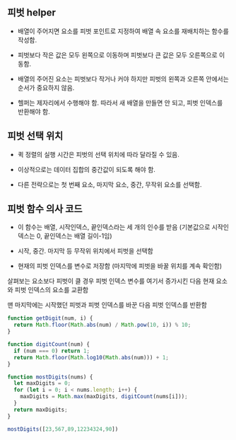 ## 피벗 helper

- 배열이 주어지면 요소를 피벗 포인트로 지정하여 배열 속 요소를 재배치하는 함수를 작성함.

- 피벗보다 작은 값은 모두 왼쪽으로 이동하며 피벗보다 큰 값은 모두 오른쪽으로 이동함.

- 배열의 주어진 요소는 피벗보다 작거나 커야 하지만 피벗의 왼쪽과 오른쪽 안에서는 순서가 중요하지 않음.

- 헬퍼는 제자리에서 수행해야 함. 따라서 새 배열을 만들면 안 되고, 피벗 인덱스를 반환해야 함.

## 피벗 선택 위치

- 퀵 정렬의 실행 시간은 피벗의 선택 위치에 따라 달라질 수 있음.

- 이상적으로는 데이터 집합의 중간값이 되도록 해야 함.

- 다른 전략으로는 첫 번째 요소, 마지막 요소, 중간, 무작위 요소를 선택함.

## 피벗 함수 의사 코드

- 이 함수는 배열, 시작인덱스, 끝인덱스라는 세 개의 인수를 받음 (기본값으로 시작인덱스는 0, 끝인덱스는 배열 길이-1임)

- 시작, 중간. 마지막 등 무작위 위치에서 피벗을 선택함

- 현재의 피벗 인덱스를 변수로 저장함 (마지막에 피벗을 바꿀 위치를 계속 확인함)

살펴보는 요소보다 피벗이 클 경우 피벗 인덱스 변수를 여기서 증가시킨 다음 현재 요소와 피벗 인덱스의 요소를 교환함

맨 마지막에는 시작했던 피벗과 피벗 인덱스를 바꾼 다음 피벗 인덱스를 반환함

```js
function getDigit(num, i) {
  return Math.floor(Math.abs(num) / Math.pow(10, i)) % 10;
}

function digitCount(num) {
  if (num === 0) return 1;
  return Math.floor(Math.log10(Math.abs(num))) + 1;
}

function mostDigits(nums) {
  let maxDigits = 0;
  for (let i = 0; i < nums.length; i++) {
    maxDigits = Math.max(maxDigits, digitCount(nums[i]));
  }
  return maxDigits;
}

mostDigits([23,567,89,12234324,90])
```